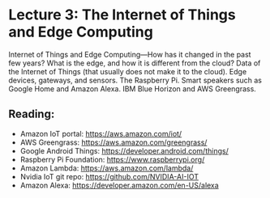 # Lecture 3: The Internet of Things and Edge Computing

Internet of Things and Edge Computing—How has it changed in the past few years? What is the edge, and how it is different from the cloud? Data of the Internet of Things (that usually does not make it to the cloud). Edge devices, gateways, and sensors. The Raspberry Pi. Smart speakers such as Google Home and Amazon Alexa. IBM Blue Horizon and AWS Greengrass.

## Reading:

* Amazon IoT portal: https://aws.amazon.com/iot/
* AWS Greengrass: https://aws.amazon.com/greengrass/
* Google Android Things: https://developer.android.com/things/
* Raspberry Pi Foundation: https://www.raspberrypi.org/
* Amazon Lambda: https://aws.amazon.com/lambda/ 
* Nvidia IoT git repo: https://github.com/NVIDIA-AI-IOT
* Amazon Alexa: https://developer.amazon.com/en-US/alexa



